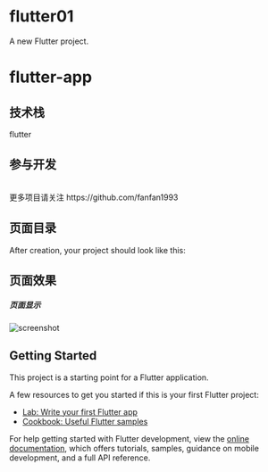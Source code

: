 # flutter01

A new Flutter project.

# flutter-app


## 技术栈
   flutter
<br>


## 参与开发
<br>
更多项目请关注 https://github.com/fanfan1993
<br>


## 页面目录
After creation, your project should look like this:


## 页面效果
##### 页面显示
![screenshot](./images/home.gif)


## Getting Started

This project is a starting point for a Flutter application.

A few resources to get you started if this is your first Flutter project:

- [Lab: Write your first Flutter app](https://docs.flutter.dev/get-started/codelab)
- [Cookbook: Useful Flutter samples](https://docs.flutter.dev/cookbook)

For help getting started with Flutter development, view the
[online documentation](https://docs.flutter.dev/), which offers tutorials,
samples, guidance on mobile development, and a full API reference.


